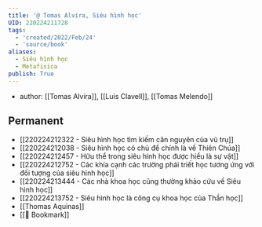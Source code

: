 ```yaml
---
title: '@ Tomas Alvira, Siêu hình học'
UID: 220224211728
tags:
  - 'created/2022/Feb/24'
  - 'source/book'
aliases:
  - Siêu hình học
  - Metafisica
publish: True
---
```

- author: [[Tomas Alvira]], [[Luis Clavell]], [[Tomas Melendo]]

## Permanent
- [[220224212322 - Siêu hình học tìm kiếm căn nguyên của vũ trụ]]
- [[220224212038 - Siêu hình học có chủ đề chính là về Thiên Chúa]]
- [[220224212457 - Hữu thể trong siêu hình học được hiểu là sự vật]]
- [[220224212752 - Các khía cạnh các trường phái triết học tương ứng với đối tượng của siêu hình học]]
- [[220224213444 - Các nhà khoa học cũng thường khảo cứu về Siêu hình học]]
- [[220224213752 - Siêu hình học là công cụ khoa học của Thần học]]
- [[Thomas Aquinas]]
- [[📑 Bookmark]]


